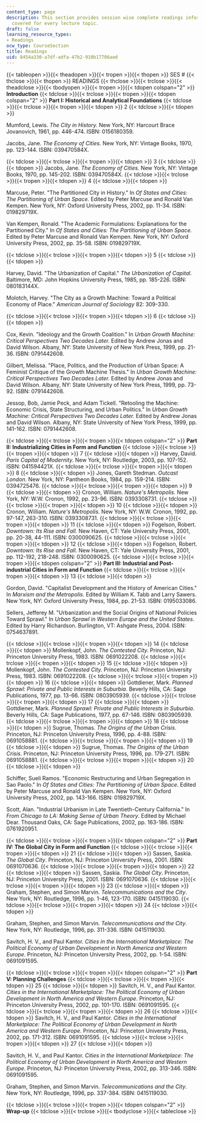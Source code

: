 ```yaml
---
content_type: page
description: This section provides session wise complete readings information to be
  covered for every lecture topic.
draft: false
learning_resource_types:
- Readings
ocw_type: CourseSection
title: Readings
uid: 8454a330-a7df-adfa-47b2-910b17706aed
---
```

{{< tableopen >}}{{< theadopen >}}{{< tropen >}}{{< thopen >}}
SES #
{{< thclose >}}{{< thopen >}}
READINGS
{{< thclose >}}{{< trclose >}}{{< theadclose >}}{{< tbodyopen >}}{{< tropen >}}{{< tdopen colspan="2" >}}
**Introduction**
{{< tdclose >}}{{< trclose >}}{{< tropen >}}{{< tdopen colspan="2" >}}
**Part I: Historical and Analytical Foundations**
{{< tdclose >}}{{< trclose >}}{{< tropen >}}{{< tdopen >}}
2
{{< tdclose >}}{{< tdopen >}}

Mumford, Lewis. *The City in History.* New York, NY: Harcourt Brace Jovanovich, 1961, pp. 446-474. ISBN: 0156180359.

Jacobs, Jane. *The Economy of Cities.* New York, NY: Vintage Books, 1970, pp. 123-144. ISBN: 039470584X.

{{< tdclose >}}{{< trclose >}}{{< tropen >}}{{< tdopen >}}
3
{{< tdclose >}}{{< tdopen >}}
Jacobs, Jane. *The Economy of Cities.* New York, NY: Vintage Books, 1970, pp. 145-202. ISBN: 039470584X.
{{< tdclose >}}{{< trclose >}}{{< tropen >}}{{< tdopen >}}
4
{{< tdclose >}}{{< tdopen >}}

Marcuse, Peter. "The Partitioned City in History." In *Of States and Cities: The Partitioning of Urban Space.* Edited by Peter Marcuse and Ronald Van Kempen. New York, NY: Oxford University Press, 2002, pp. 11-34. ISBN: 019829719X.

Van Kempen, Ronald. "The Academic Formulations: Explanations for the Partitioned City." In *Of States and Cities: The Partitioning of Urban Space.* Edited by Peter Marcuse and Ronald Van Kempen. New York, NY: Oxford University Press, 2002, pp. 35-58. ISBN: 019829719X.

{{< tdclose >}}{{< trclose >}}{{< tropen >}}{{< tdopen >}}
5
{{< tdclose >}}{{< tdopen >}}

Harvey, David. "The Urbanization of Capital." *The Urbanization of Capital.* Baltimore, MD: John Hopkins University Press, 1985, pp. 185-226. ISBN: 080183144X.

Molotch, Harvey. "The City as a Growth Machine: Toward a Political Economy of Place." *American Journal of Sociology* 82: 309-330.

{{< tdclose >}}{{< trclose >}}{{< tropen >}}{{< tdopen >}}
6
{{< tdclose >}}{{< tdopen >}}

Cox, Kevin. "Ideology and the Growth Coalition." In *Urban Growth Machine: Critical Perspectives Two Decades Later.* Edited by Andrew Jonas and David Wilson. Albany, NY: State University of New York Press, 1999, pp. 21-36. ISBN: 0791442608.

Gilbert, Melissa. "Place, Politics, and the Production of Urban Space: A Feminist Critique of the Growth Machine Thesis." In *Urban Growth Machine: Critical Perspectives Two Decades Later.* Edited by Andrew Jonas and David Wilson. Albany, NY: State University of New York Press, 1999, pp. 73-92. ISBN: 0791442608.

Jessop, Bob, Jamie Peck, and Adam Tickell. "Retooling the Machine: Economic Crisis, State Structuring, and Urban Politics." In *Urban Growth Machine: Critical Perspectives Two Decades Later.* Edited by Andrew Jonas and David Wilson. Albany, NY: State University of New York Press, 1999, pp. 141-162. ISBN: 0791442608.

{{< tdclose >}}{{< trclose >}}{{< tropen >}}{{< tdopen colspan="2" >}}
**Part II: Industrializing Cities in Form and Function**
{{< tdclose >}}{{< trclose >}}{{< tropen >}}{{< tdopen >}}
7
{{< tdclose >}}{{< tdopen >}}
Harvey, David. *Paris Capital of Modernity.* New York, NY: Routledge, 2003, pp. 107-152. ISBN: 041594421X.
{{< tdclose >}}{{< trclose >}}{{< tropen >}}{{< tdopen >}}
8
{{< tdclose >}}{{< tdopen >}}
Jones, Gareth Stedman. *Outcast London.* New York, NY: Pantheon Books, 1984, pp. 159-214. ISBN: 0394725476.
{{< tdclose >}}{{< trclose >}}{{< tropen >}}{{< tdopen >}}
9
{{< tdclose >}}{{< tdopen >}}
Cronon, William. *Nature's Metropolis.* New York, NY: W.W. Cronon, 1992, pp. 23-96. ISBN: 0393308731.
{{< tdclose >}}{{< trclose >}}{{< tropen >}}{{< tdopen >}}
10
{{< tdclose >}}{{< tdopen >}}
Cronon, William. *Nature's Metropolis.* New York, NY: W.W. Cronon, 1992, pp. 97-147, 263-310. ISBN: 0393308731.
{{< tdclose >}}{{< trclose >}}{{< tropen >}}{{< tdopen >}}
11
{{< tdclose >}}{{< tdopen >}}
Fogelson, Robert. *Downtown: Its Rise and Fall.* New Haven, CT: Yale University Press, 2001, pp. 20-38, 44-111. ISBN: 0300090625.
{{< tdclose >}}{{< trclose >}}{{< tropen >}}{{< tdopen >}}
12
{{< tdclose >}}{{< tdopen >}}
Fogelson, Robert. *Downtown: Its Rise and Fall.* New Haven, CT: Yale University Press, 2001, pp. 112-192, 218-248. ISBN: 0300090625.
{{< tdclose >}}{{< trclose >}}{{< tropen >}}{{< tdopen colspan="2" >}}
**Part III: Industrial and Post-industrial Cities in Form and Function**
{{< tdclose >}}{{< trclose >}}{{< tropen >}}{{< tdopen >}}
13
{{< tdclose >}}{{< tdopen >}}

Gordon, David. "Capitalist Development and the History of American Cities." In *Marxism and the Metropolis.* Edited by William K. Tabb and Larry Sawers. New York, NY: Oxford University Press, 1984, pp. 21-53. ISBN: 0195033086.

Sellers, Jefferey M. "Urbanization and the Social Origins of National Policies Toward Sprawl." In *Urban Sprawl in Western Europe and the United States.* Edited by Harry Richardson. Burlington, VT: Ashgate Press, 2004. ISBN: 0754637891.

{{< tdclose >}}{{< trclose >}}{{< tropen >}}{{< tdopen >}}
14
{{< tdclose >}}{{< tdopen >}}
Mollenkopf, John. *The Contested City.* Princeton, NJ: Princeton University Press, 1983. ISBN: 0691022208.
{{< tdclose >}}{{< trclose >}}{{< tropen >}}{{< tdopen >}}
15
{{< tdclose >}}{{< tdopen >}}
Mollenkopf, John. *The Contested City.* Princeton, NJ: Princeton University Press, 1983. ISBN: 0691022208.
{{< tdclose >}}{{< trclose >}}{{< tropen >}}{{< tdopen >}}
16
{{< tdclose >}}{{< tdopen >}}
Gottdiener, Mark. *Planned Sprawl: Private and Public Interests in Suburbia*. Beverly Hills, CA: Sage Publications, 1977, pp. 13-66. ISBN: 0803905939.
{{< tdclose >}}{{< trclose >}}{{< tropen >}}{{< tdopen >}}
17
{{< tdclose >}}{{< tdopen >}}
Gottdiener, Mark. *Planned Sprawl: Private and Public Interests in Suburbia*. Beverly Hills, CA: Sage Publications, 1977, pp. 67-146. ISBN: 0803905939.
{{< tdclose >}}{{< trclose >}}{{< tropen >}}{{< tdopen >}}
18
{{< tdclose >}}{{< tdopen >}}
Sugrue, Thomas. *The Origins of the Urban Crisis*. Princeton, NJ: Princeton University Press, 1996, pp. 4-88. ISBN: 0691058881.
{{< tdclose >}}{{< trclose >}}{{< tropen >}}{{< tdopen >}}
19
{{< tdclose >}}{{< tdopen >}}
Sugrue, Thomas. *The Origins of the Urban Crisis*. Princeton, NJ: Princeton University Press, 1996, pp. 179-271. ISBN: 0691058881.
{{< tdclose >}}{{< trclose >}}{{< tropen >}}{{< tdopen >}}
20
{{< tdclose >}}{{< tdopen >}}

Schiffer, Sueli Ramos. "Economic Restructuring and Urban Segregation in Sao Paolo." In *Of States and Cities: The Partitioning of Urban Space*. Edited by Peter Marcuse and Ronald Van Kempen. New York, NY: Oxford University Press, 2002, pp. 143-166. ISBN: 019829719X.

Scott, Alan. "Industrial Urbanism in Late Twentieth-Century California." In *From Chicago to LA: Making Sense of Urban Theory*. Edited by Michael Dear. Thousand Oaks, CA: Sage Publications, 2002, pp. 163-186. ISBN: 0761920951.

{{< tdclose >}}{{< trclose >}}{{< tropen >}}{{< tdopen colspan="2" >}}
**Part IV: The Global City in Form and Function**
{{< tdclose >}}{{< trclose >}}{{< tropen >}}{{< tdopen >}}
21
{{< tdclose >}}{{< tdopen >}}
Sassen, Saskia. *The Global City*. Princeton, NJ: Princeton University Press, 2001. ISBN: 0691070636.
{{< tdclose >}}{{< trclose >}}{{< tropen >}}{{< tdopen >}}
22
{{< tdclose >}}{{< tdopen >}}
Sassen, Saskia. *The Global City*. Princeton, NJ: Princeton University Press, 2001. ISBN: 0691070636.
{{< tdclose >}}{{< trclose >}}{{< tropen >}}{{< tdopen >}}
23
{{< tdclose >}}{{< tdopen >}}
Graham, Stephen, and Simon Marvin. *Telecommunications and the City*. New York, NY: Routledge, 1996, pp. 1-46, 123-170. ISBN: 0415119030.
{{< tdclose >}}{{< trclose >}}{{< tropen >}}{{< tdopen >}}
24
{{< tdclose >}}{{< tdopen >}}

Graham, Stephen, and Simon Marvin. *Telecommunications and the City*. New York, NY: Routledge, 1996, pp. 311-336. ISBN: 0415119030.

Savitch, H. V., and Paul Kantor. *Cities in the International Marketplace: The Political Economy of Urban Development in North America and Western Europe*. Princeton, NJ: Princeton University Press, 2002, pp. 1-54. ISBN: 0691091595.

{{< tdclose >}}{{< trclose >}}{{< tropen >}}{{< tdopen colspan="2" >}}
**Part V: Planning Challenges**
{{< tdclose >}}{{< trclose >}}{{< tropen >}}{{< tdopen >}}
25
{{< tdclose >}}{{< tdopen >}}
Savitch, H. V., and Paul Kantor. *Cities in the International Marketplace: The Political Economy of Urban Development in North America and Western Europe*. Princeton, NJ: Princeton University Press, 2002, pp. 101-170. ISBN: 0691091595.
{{< tdclose >}}{{< trclose >}}{{< tropen >}}{{< tdopen >}}
26
{{< tdclose >}}{{< tdopen >}}
Savitch, H. V., and Paul Kantor. *Cities in the International Marketplace: The Political Economy of Urban Development in North America and Western Europe*. Princeton, NJ: Princeton University Press, 2002, pp. 171-312. ISBN: 0691091595.
{{< tdclose >}}{{< trclose >}}{{< tropen >}}{{< tdopen >}}
27
{{< tdclose >}}{{< tdopen >}}

Savitch, H. V., and Paul Kantor. *Cities in the International Marketplace: The Political Economy of Urban Development in North America and Western Europe*. Princeton, NJ: Princeton University Press, 2002, pp. 313-346. ISBN: 0691091595.

Graham, Stephen, and Simon Marvin. *Telecommunications and the City*. New York, NY: Routledge, 1996, pp. 337-384. ISBN: 0415119030.

{{< tdclose >}}{{< trclose >}}{{< tropen >}}{{< tdopen colspan="2" >}}
**Wrap-up**
{{< tdclose >}}{{< trclose >}}{{< tbodyclose >}}{{< tableclose >}}